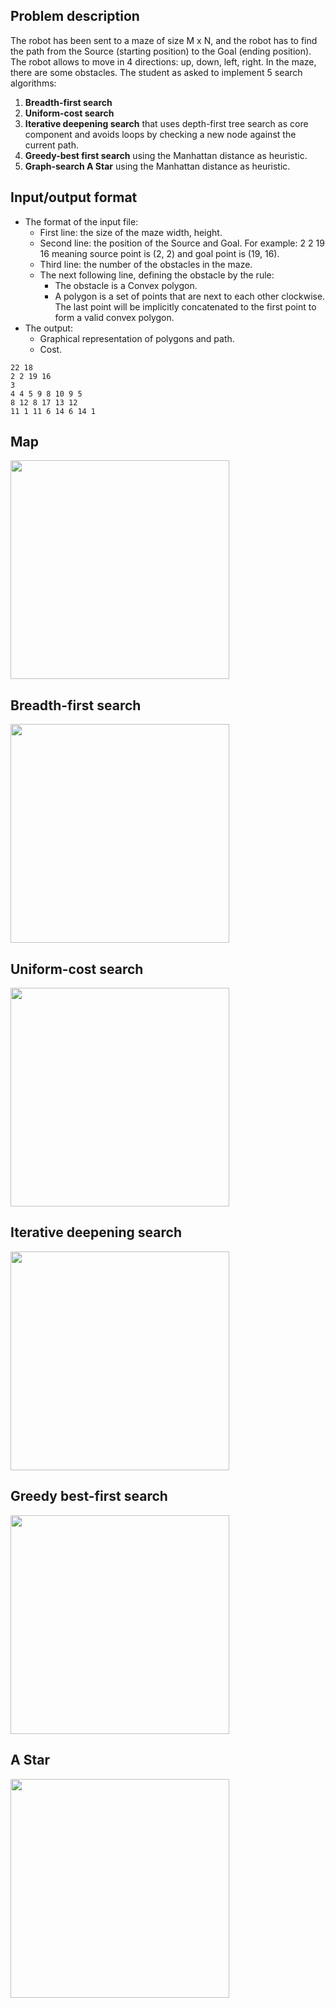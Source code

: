 ## Problem description
The robot has been sent to a maze of size M x N, and the robot has to find
the path from the Source (starting position) to the Goal (ending position).
The robot allows to move in 4 directions: up, down, left, right. In the maze,
there are some obstacles.
The student as asked to implement 5 search algorithms:
1. **Breadth-first search**
2. **Uniform-cost search**
3. **Iterative deepening search** that uses depth-first tree search as core
component and avoids loops by checking a new node against the
current path.
4. **Greedy-best first search** using the Manhattan distance as heuristic.
5. **Graph-search A Star** using the Manhattan distance as heuristic.

## Input/output format
- The format of the input file:
  - First line: the size of the maze width, height.
  - Second line: the position of the Source and Goal. For example: 2 2 19
16 meaning source point is (2, 2) and goal point is (19, 16).
  - Third line: the number of the obstacles in the maze.
  - The next following line, defining the obstacle by the rule:
    - The obstacle is a Convex polygon.
    - A polygon is a set of points that are next to each other
clockwise. The last point will be implicitly concatenated to the
first point to form a valid convex polygon.
- The output:
  - Graphical representation of polygons and path.
  - Cost.
```
22 18
2 2 19 16
3
4 4 5 9 8 10 9 5
8 12 8 17 13 12
11 1 11 6 14 6 14 1
```

## Map

<img width="350" src="https://user-images.githubusercontent.com/83217673/157218345-59533c7c-eb16-4129-9a30-b0337983a8b3.png">

## Breadth-first search

<img width="350" src="https://user-images.githubusercontent.com/83217673/157218184-f1d57f76-849c-463a-b35e-b446aab5b914.png">

## Uniform-cost search

<img width="350" src="https://user-images.githubusercontent.com/83217673/157218184-f1d57f76-849c-463a-b35e-b446aab5b914.png">

## Iterative deepening search

<img width="350" src="https://user-images.githubusercontent.com/83217673/157218502-3b4e1317-469c-4fe5-8458-96f75185e22e.png">

## Greedy best-first search

<img width="350" src="https://user-images.githubusercontent.com/83217673/157245238-00b6d1e4-ea58-4bf4-afbd-2fcb6f635b7d.png">

## A Star

<img width="350" src="https://user-images.githubusercontent.com/83217673/157218758-c51b5c40-3002-4881-a8b5-36313ad885ff.png">


